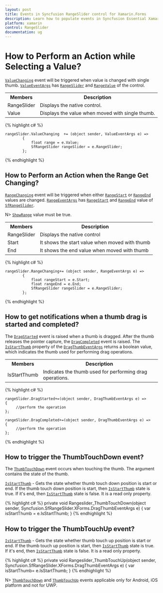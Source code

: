 ```yaml
---
layout: post
title: Events in Syncfusion RangeSlider control for Xamarin.Forms
description: Learn how to populate events in Syncfusion Essential Xamarin RangeSlider Control, its elements, and more.
platform: xamarin
control: RangeSlider 
documentation: ug
---
```


# How to Perform an Action while Selecting a Value?

[`ValueChanging`](https://help.syncfusion.com/cr/xamarin/Syncfusion.SfRangeSlider.XForms.SfRangeSlider.html#Syncfusion_SfRangeSlider_XForms_SfRangeSlider_ValueChanging) event will be triggered when value is changed with single thumb. [`ValueEventArgs`](https://help.syncfusion.com/cr/xamarin/Syncfusion.SfRangeSlider.XForms.ValueEventArgs.html) has [`RangeSlider`](https://help.syncfusion.com/cr/xamarin/Syncfusion.SfRangeSlider.XForms.ValueEventArgs.html#Syncfusion_SfRangeSlider_XForms_ValueEventArgs_RangeSlider) and [`RangeValue`](https://help.syncfusion.com/cr/xamarin/Syncfusion.SfRangeSlider.XForms.ValueEventArgs.html#Syncfusion_SfRangeSlider_XForms_ValueEventArgs_Value) of the control.

<table>
<tr>
<th>Members</th>
<th>Description</th>
</tr>
<tr>
<td>RangeSlider</td>
<td>Displays the native control.</td>
</tr>
<tr>
<td>Value</td>
<td>Displays the value when moved with single thumb.</td>
</tr>
</table>


{% highlight c# %}

	rangeSlider.ValueChanging  += (object sender, ValueEventArgs e) => 
			{
				float range = e.Value;
				SfRangeSlider rangeSlider = e.RangeSlider;
			};
	

{% endhighlight %}



## How to Perform an Action when the Range Get Changing?

[`RangeChanging`](https://help.syncfusion.com/cr/xamarin/Syncfusion.SfRangeSlider.XForms.SfRangeSlider.html#Syncfusion_SfRangeSlider_XForms_SfRangeSlider_RangeChanging) event will be triggered when either [`RangeStart`](https://help.syncfusion.com/cr/xamarin/Syncfusion.SfRangeSlider.XForms.SfRangeSlider.html#Syncfusion_SfRangeSlider_XForms_SfRangeSlider_RangeStart) or [`RangeEnd`](https://help.syncfusion.com/cr/xamarin/Syncfusion.SfRangeSlider.XForms.SfRangeSlider.html#Syncfusion_SfRangeSlider_XForms_SfRangeSlider_RangeEnd) values are changed. [`RangeEventArgs`](https://help.syncfusion.com/cr/xamarin/Syncfusion.SfRangeSlider.XForms.RangeEventArgs.html) has [`RangeStart`](https://help.syncfusion.com/cr/xamarin/Syncfusion.SfRangeSlider.XForms.SfRangeSlider.html#Syncfusion_SfRangeSlider_XForms_SfRangeSlider_RangeStart) and [`RangeEnd`](https://help.syncfusion.com/cr/xamarin/Syncfusion.SfRangeSlider.XForms.SfRangeSlider.html#Syncfusion_SfRangeSlider_XForms_SfRangeSlider_RangeEnd) value of [`SfRangeSlider`](https://help.syncfusion.com/cr/xamarin/Syncfusion.SfRangeSlider.XForms.SfRangeSlider.html).

N> [`ShowRange`](https://help.syncfusion.com/cr/xamarin/Syncfusion.SfRangeSlider.XForms.SfRangeSlider.html#Syncfusion_SfRangeSlider_XForms_SfRangeSlider_ShowRange) value must be true.
<table>
<tr>
<th>Members</th>
<th>Description</th>
</tr>
<tr>
<td>RangeSlider</td>
<td>Displays the native control</td>
</tr>
<tr>
<td>Start</td>
<td>It shows the start value when moved with thumb</td>
</tr>
<tr>
<td>End</td>
<td>It shows the end value when moved with thumb</td>
</tr>
</table>


{% highlight c# %}

	rangeSlider.RangeChanging+= (object sender, RangeEventArgs e) =>
			{
				float rangeStart = e.Start;
				float rangeEnd = e.End;
				SfRangeSlider rangeSlider = e.RangeSlider;
			};	

{% endhighlight %}


## How to get notifications when a thumb drag is started and completed?

The [`DragStarted`](https://help.syncfusion.com/cr/xamarin/Syncfusion.SfRangeSlider.XForms.SfRangeSlider.html#Syncfusion_SfRangeSlider_XForms_SfRangeSlider_DragStarted) event is raised when a thumb is dragged. After the thumb releases the pointer capture, the [`DragCompleted`](https://help.syncfusion.com/cr/xamarin/Syncfusion.SfRangeSlider.XForms.SfRangeSlider.html#Syncfusion_SfRangeSlider_XForms_SfRangeSlider_DragCompleted) event is raised. The [`IsStartThumb`](https://help.syncfusion.com/cr/xamarin/Syncfusion.SfRangeSlider.XForms.DragThumbEventArgs.html#Syncfusion_SfRangeSlider_XForms_DragThumbEventArgs_IsStartThumb) property of the [`DragThumbEventArgs`](https://help.syncfusion.com/cr/xamarin/Syncfusion.SfRangeSlider.XForms.DragThumbEventArgs.html) returns a boolean value, which indicates the thumb used for performing drag operations.

<table>
<tr>
<th>Members</th>
<th>Description</th>
</tr>
<tr>
<td>IsStartThumb</td>
<td>Indicates the thumb used for performing drag operations.</td>
</tr>
</table>

                                                

{% highlight c# %}

	rangeSlider.DragStarted+=(object sender, DragThumbEventArgs e) =>
	{
         //perform the operation
	};

	rangeSlider.DragCompleted+=(object sender, DragThumbEventArgs e) =>
	{
         //perform the operation
	};

{% endhighlight %}

## How to trigger the ThumbTouchDown event?

The [`ThumbTouchDown`](https://help.syncfusion.com/cr/xamarin/Syncfusion.SfRangeSlider.XForms.SfRangeSlider.html#Syncfusion_SfRangeSlider_XForms_SfRangeSlider_ThumbTouchDown) event occurs when touching the thumb. The argument contains the state of the thumb.

[`IsStartThumb`](https://help.syncfusion.com/cr/xamarin/Syncfusion.SfRangeSlider.XForms.DragThumbEventArgs.html#Syncfusion_SfRangeSlider_XForms_DragThumbEventArgs_IsStartThumb) - Gets the state whether thumb touch down position is start or end. If the thumb touch down position is start, then [`IsStartThumb`](https://help.syncfusion.com/cr/xamarin/Syncfusion.SfRangeSlider.XForms.DragThumbEventArgs.html#Syncfusion_SfRangeSlider_XForms_DragThumbEventArgs_IsStartThumb) state is true. If it's end, then [`IsStartThumb`](https://help.syncfusion.com/cr/xamarin/Syncfusion.SfRangeSlider.XForms.DragThumbEventArgs.html#Syncfusion_SfRangeSlider_XForms_DragThumbEventArgs_IsStartThumb) state is false. It is a read only property.

{% highlight c# %}
        private void Rangeslider_ThumbTouchDown(object sender, Syncfusion.SfRangeSlider.XForms.DragThumbEventArgs e)
        {
          var isStartThumb =  e.IsStartThumb;
        }
{% endhighlight %}

## How to trigger the ThumbTouchUp event?

[`IsStartThumb`](https://help.syncfusion.com/cr/xamarin/Syncfusion.SfRangeSlider.XForms.DragThumbEventArgs.html#Syncfusion_SfRangeSlider_XForms_DragThumbEventArgs_IsStartThumb) - Gets the state whether thumb touch up position is start or end. If the thumb touch up position is start, then [`IsStartThumb`](https://help.syncfusion.com/cr/xamarin/Syncfusion.SfRangeSlider.XForms.DragThumbEventArgs.html#Syncfusion_SfRangeSlider_XForms_DragThumbEventArgs_IsStartThumb) state is true. If it's end, then [`IsStartThumb`](https://help.syncfusion.com/cr/xamarin/Syncfusion.SfRangeSlider.XForms.DragThumbEventArgs.html#Syncfusion_SfRangeSlider_XForms_DragThumbEventArgs_IsStartThumb) state is false. It is a read only property.

{% highlight c# %}
        private void Rangeslider_ThumbTouchUp(object sender, Syncfusion.SfRangeSlider.XForms.DragThumbEventArgs e)
        {
          var isStartThumb=  e.IsStartThumb;
        }
{% endhighlight %}

N> [`ThumbTouchDown`](https://help.syncfusion.com/cr/xamarin/Syncfusion.SfRangeSlider.XForms.SfRangeSlider.html#Syncfusion_SfRangeSlider_XForms_SfRangeSlider_ThumbTouchDown) and [`ThumbTouchUp`](https://help.syncfusion.com/cr/xamarin/Syncfusion.SfRangeSlider.XForms.SfRangeSlider.html#Syncfusion_SfRangeSlider_XForms_SfRangeSlider_ThumbTouchUp) events applicable only for Android, iOS platform and not for UWP.

